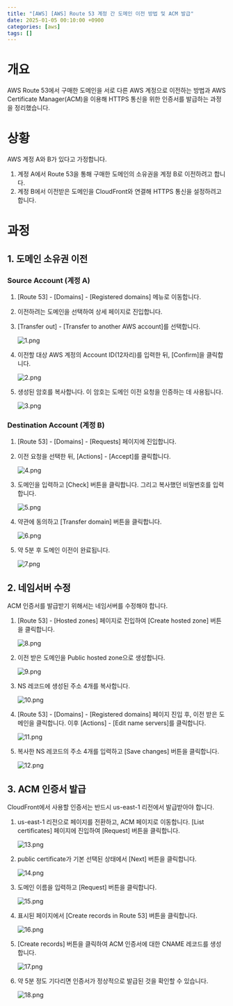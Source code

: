```yaml
---
title: "[AWS] [AWS] Route 53 계정 간 도메인 이전 방법 및 ACM 발급"
date: 2025-01-05 00:10:00 +0900
categories: [aws]
tags: []
---
```


# 개요

AWS Route 53에서 구매한 도메인을 서로 다른 AWS 계정으로 이전하는 방법과 AWS Certificate Manager(ACM)을 이용해 HTTPS 통신을 위한 인증서를 발급하는 과정을 정리했습니다.

# 상황

AWS 계정 A와 B가 있다고 가정합니다.

1. 계정 A에서 Route 53을 통해 구매한 도메인의 소유권을 계정 B로 이전하려고 합니다.
2. 계정 B에서 이전받은 도메인을 CloudFront와 연결해 HTTPS 통신을 설정하려고 합니다.

# 과정

## 1. 도메인 소유권 이전

### Source Account (계정 A)

1. [Route 53] - [Domains] - [Registered domains] 메뉴로 이동합니다.
2. 이전하려는 도메인을 선택하여 상세 페이지로 진입합니다.
3. [Transfer out] - [Transfer to another AWS account]를 선택합니다.

   ![1.png](/assets/images/2025/2025-01-05-aws-transfer-domain-to-another-account/1.png)

4. 이전할 대상 AWS 계정의 Account ID(12자리)를 입력한 뒤, [Confirm]을 클릭합니다.

   ![2.png](/assets/images/2025/2025-01-05-aws-transfer-domain-to-another-account/2.png)

5. 생성된 암호를 복사합니다. 이 암호는 도메인 이전 요청을 인증하는 데 사용됩니다.

   ![3.png](/assets/images/2025/2025-01-05-aws-transfer-domain-to-another-account/3.png)

### Destination Account (계정 B)

1. [Route 53] - [Domains] - [Requests] 페이지에 진입합니다.
2. 이전 요청을 선택한 뒤, [Actions] - [Accept]를 클릭합니다.

   ![4.png](/assets/images/2025/2025-01-05-aws-transfer-domain-to-another-account/4.png)

3. 도메인을 입력하고 [Check] 버튼을 클릭합니다. 그리고 복사했던 비밀번호를 입력합니다.

   ![5.png](/assets/images/2025/2025-01-05-aws-transfer-domain-to-another-account/5.png)

4. 약관에 동의하고 [Transfer domain] 버튼을 클릭합니다.

   ![6.png](/assets/images/2025/2025-01-05-aws-transfer-domain-to-another-account/6.png)

5. 약 5분 후 도메인 이전이 완료됩니다.

   ![7.png](/assets/images/2025/2025-01-05-aws-transfer-domain-to-another-account/7.png)

## 2. 네임서버 수정

ACM 인증서를 발급받기 위해서는 네임서버를 수정해야 합니다.

1. [Route 53] - [Hosted zones] 페이지로 진입하여 [Create hosted zone] 버튼을 클릭합니다.

   ![8.png](/assets/images/2025/2025-01-05-aws-transfer-domain-to-another-account/8.png)

2. 이전 받은 도메인을 Public hosted zone으로 생성합니다.

   ![9.png](/assets/images/2025/2025-01-05-aws-transfer-domain-to-another-account/9.png)

3. NS 레코드에 생성된 주소 4개를 복사합니다.

   ![10.png](/assets/images/2025/2025-01-05-aws-transfer-domain-to-another-account/10.png)

4. [Route 53] - [Domains] - [Registered domains] 페이지 진입 후, 이전 받은 도메인을 클릭합니다. 이후 [Actions] - [Edit name servers]를 클릭합니다.

   ![11.png](/assets/images/2025/2025-01-05-aws-transfer-domain-to-another-account/11.png)

5. 복사한 NS 레코드의 주소 4개를 입력하고 [Save changes] 버튼을 클릭합니다.

   ![12.png](/assets/images/2025/2025-01-05-aws-transfer-domain-to-another-account/12.png)

## 3. ACM 인증서 발급

CloudFront에서 사용할 인증서는 반드시 us-east-1 리전에서 발급받아야 합니다.

1. us-east-1 리전으로 페이지를 전환하고, ACM 페이지로 이동합니다. [List certificates] 페이지에 진입하여 [Request] 버튼을 클릭합니다.

   ![13.png](/assets/images/2025/2025-01-05-aws-transfer-domain-to-another-account/13.png)

2. public certificate가 기본 선택된 상태에서 [Next] 버튼을 클릭합니다.

   ![14.png](/assets/images/2025/2025-01-05-aws-transfer-domain-to-another-account/14.png)

3. 도메인 이름을 입력하고 [Request] 버튼을 클릭합니다.

   ![15.png](/assets/images/2025/2025-01-05-aws-transfer-domain-to-another-account/15.png)

4. 표시된 페이지에서 [Create records in Route 53] 버튼을 클릭합니다.

   ![16.png](/assets/images/2025/2025-01-05-aws-transfer-domain-to-another-account/16.png)

5. [Create records] 버튼을 클릭하여 ACM 인증서에 대한 CNAME 레코드를 생성합니다.

   ![17.png](/assets/images/2025/2025-01-05-aws-transfer-domain-to-another-account/17.png)

6. 약 5분 정도 기다리면 인증서가 정상적으로 발급된 것을 확인할 수 있습니다.

   ![18.png](/assets/images/2025/2025-01-05-aws-transfer-domain-to-another-account/18.png)
